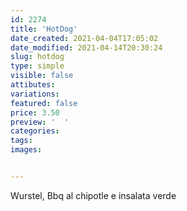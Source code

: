 ```yaml
---
id: 2274
title: 'HotDog'
date_created: 2021-04-04T17:05:02
date_modified: 2021-04-14T20:30:24
slug: hotdog
type: simple
visible: false
attibutes: 
variations:
featured: false
price: 3.50
preview: '  '
categories: 
tags: 
images: 


---
```


<p>Wurstel, Bbq al chipotle e insalata verde</p>

